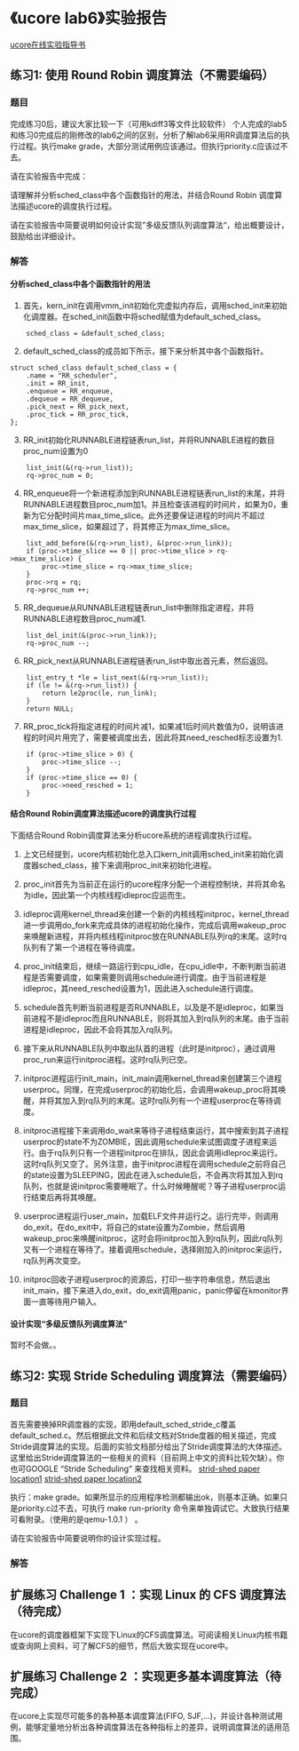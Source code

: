 # 《ucore lab6》实验报告

[ucore在线实验指导书](https://chyyuu.gitbooks.io/ucore_os_docs/content/)

## 练习1: 使用 Round Robin 调度算法（不需要编码）

### 题目
完成练习0后，建议大家比较一下（可用kdiff3等文件比较软件） 个人完成的lab5和练习0完成后的刚修改的lab6之间的区别，分析了解lab6采用RR调度算法后的执行过程。执行make grade，大部分测试用例应该通过。但执行priority.c应该过不去。

请在实验报告中完成：

请理解并分析sched_class中各个函数指针的用法，并结合Round Robin 调度算法描述ucore的调度执行过程。

请在实验报告中简要说明如何设计实现”多级反馈队列调度算法“，给出概要设计，鼓励给出详细设计。

### 解答

#### 分析sched_class中各个函数指针的用法

1. 首先，kern_init在调用vmm_init初始化完虚拟内存后，调用sched_init来初始化调度器。在sched_init函数中将sched赋值为default_sched_class。
```
    sched_class = &default_sched_class;
```

2. default_sched_class的成员如下所示，接下来分析其中各个函数指针。
```
struct sched_class default_sched_class = {
    .name = "RR_scheduler",
    .init = RR_init,
    .enqueue = RR_enqueue,
    .dequeue = RR_dequeue,
    .pick_next = RR_pick_next,
    .proc_tick = RR_proc_tick,
};
```

3. RR_init初始化RUNNABLE进程链表run_list，并将RUNNABLE进程的数目proc_num设置为0
```
    list_init(&(rq->run_list));
    rq->proc_num = 0;
```

4. RR_enqueue将一个新进程添加到RUNNABLE进程链表run_list的末尾，并将RUNNABLE进程数目proc_num加1。并且检查该进程的时间片，如果为0，重新为它分配时间片max_time_slice。此外还要保证进程的时间片不超过max_time_slice，如果超过了，将其修正为max_time_slice。
```
    list_add_before(&(rq->run_list), &(proc->run_link));
    if (proc->time_slice == 0 || proc->time_slice > rq->max_time_slice) {
        proc->time_slice = rq->max_time_slice;
    }
    proc->rq = rq;
    rq->proc_num ++;
```

5. RR_dequeue从RUNNABLE进程链表run_list中删除指定进程，并将RUNNABLE进程数目proc_num减1.
```
    list_del_init(&(proc->run_link));
    rq->proc_num --;
```

6. RR_pick_next从RUNNABLE进程链表run_list中取出首元素，然后返回。
```
    list_entry_t *le = list_next(&(rq->run_list));
    if (le != &(rq->run_list)) {
        return le2proc(le, run_link);
    }
    return NULL;
```

7. RR_proc_tick将指定进程的时间片减1，如果减1后时间片数值为0，说明该进程的时间片用完了，需要被调度出去，因此将其need_resched标志设置为1.
```
    if (proc->time_slice > 0) {
        proc->time_slice --;
    }
    if (proc->time_slice == 0) {
        proc->need_resched = 1;
    }
```

#### 结合Round Robin调度算法描述ucore的调度执行过程

下面结合Round Robin调度算法来分析ucore系统的进程调度执行过程。

1. 上文已经提到，ucore内核初始化总入口kern_init调用sched_init来初始化调度器sched_class，接下来调用proc_init来初始化进程。

2. proc_init首先为当前正在运行的ucore程序分配一个进程控制块，并将其命名为idle，因此第一个内核线程idleproc应运而生。

3. idleproc调用kernel_thread来创建一个新的内核线程initproc，kernel_thread进一步调用do_fork来完成具体的进程初始化操作，完成后调用wakeup_proc来唤醒新进程，并将内核线程initproc放在RUNNABLE队列rq的末尾。这时rq队列有了第一个进程在等待调度。

4. proc_init结束后，继续一路运行到cpu_idle，在cpu_idle中，不断判断当前进程是否需要调度，如果需要则调用schedule进行调度。由于当前进程是idleproc，其need_resched设置为1，因此进入schedule进行调度。

5. schedule首先判断当前进程是否RUNNABLE，以及是不是idleproc，如果当前进程不是idleproc而且RUNNABLE，则将其加入到rq队列的末尾。由于当前进程是idleproc，因此不会将其加入rq队列。

6. 接下来从RUNNABLE队列中取出队首的进程（此时是initproc），通过调用proc_run来运行initproc进程。这时rq队列已空。

7. initproc进程运行init_main，init_main调用kernel_thread来创建第三个进程userproc。同理，在完成userproc的初始化后，会调用wakeup_proc将其唤醒，并将其加入到rq队列的末尾。这时rq队列有一个进程userproc在等待调度。

8. initproc进程接下来调用do_wait来等待子进程结束运行，其中搜索到其子进程userproc的state不为ZOMBIE，因此调用schedule来试图调度子进程来运行。由于rq队列只有一个进程initproc在排队，因此会调用idleproc来运行。这时rq队列又空了。另外注意，由于initproc进程在调用schedule之前将自己的state设置为SLEEPING，因此在进入schedule后，不会再次将其加入到rq队列，也就是说initproc需要睡眠了。什么时候睡醒呢？等子进程userproc运行结束后再将其唤醒。

9. userproc进程运行user_main，加载ELF文件并运行之。运行完毕，则调用do_exit，在do_exit中，将自己的state设置为Zombie，然后调用wakeup_proc来唤醒initproc，这时会将initproc加入到rq队列，因此rq队列又有一个进程在等待了。接着调用schedule，选择刚加入的initproc来运行，rq队列再次变空。

10. initproc回收子进程userproc的资源后，打印一些字符串信息，然后退出init_main，接下来进入do_exit，do_exit调用panic，panic停留在kmonitor界面一直等待用户输入。

#### 设计实现“多级反馈队列调度算法”
暂时不会做。。

## 练习2: 实现 Stride Scheduling 调度算法（需要编码）

### 题目
首先需要换掉RR调度器的实现，即用default_sched_stride_c覆盖default_sched.c。然后根据此文件和后续文档对Stride度器的相关描述，完成Stride调度算法的实现。后面的实验文档部分给出了Stride调度算法的大体描述。这里给出Stride调度算法的一些相关的资料（目前网上中文的资料比较欠缺）。你也可GOOGLE “Stride Scheduling” 来查找相关资料。
[strid-shed paper location1](http://wwwagss.informatik.uni-kl.de/Projekte/Squirrel/stride/node3.html)
[strid-shed paper location2](http://citeseerx.ist.psu.edu/viewdoc/summary?doi=10.1.1.138.3502&rank=1)

执行：make grade。如果所显示的应用程序检测都输出ok，则基本正确。如果只是priority.c过不去，可执行 make run-priority 命令来单独调试它。大致执行结果可看附录。（使用的是qemu-1.0.1 ） 。

请在实验报告中简要说明你的设计实现过程。

### 解答

## 扩展练习 Challenge 1 ：实现 Linux 的 CFS 调度算法（待完成）
在ucore的调度器框架下实现下Linux的CFS调度算法。可阅读相关Linux内核书籍或查询网上资料，可了解CFS的细节，然后大致实现在ucore中。

## 扩展练习 Challenge 2 ：实现更多基本调度算法（待完成）
在ucore上实现尽可能多的各种基本调度算法(FIFO, SJF,...)，并设计各种测试用例，能够定量地分析出各种调度算法在各种指标上的差异，说明调度算法的适用范围。
